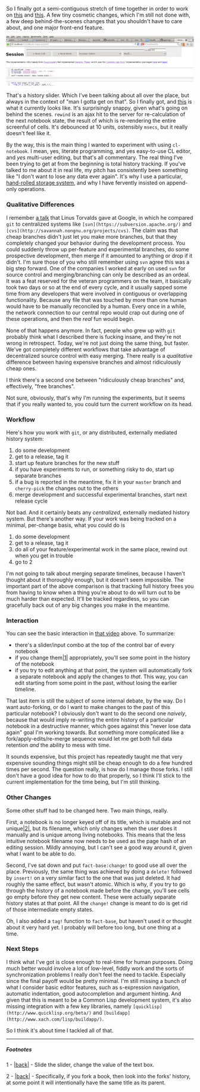So I finally got a semi-contiguous stretch of time together in order to work on [this](https://github.com/Inaimathi/cl-notebook) and [this](https://github.com/Inaimathi/fact-base). A few tiny cosmetic changes, which I'm still not done with, a few deep behind-the-scenes changes that you shouldn't have to care about, and one major front-end feature.

![](/static/img/history-slider.png)

That's a history slider. Which I've been talking about all over the place, but always in the context of "man I gotta get on that". So I finally got, and [this](https://vimeo.com/102799084) is what it currently looks like. It's surprisingly snappy, given what's going on behind the scenes. `rewind` is an ajax hit to the server for re-calculation of the next notebook state, the result of which is re-rendering the entire screenful of cells. It's debounced at 10 units, ostensibly `msecs`, but it really doesn't feel like it.

By the way, this is the main thing I wanted to experiment with using `cl-notebook`. I mean, yes, literate programming, and yes easy-to-use CL editor, and *yes* multi-user editing, but that's all commentary. The real thing I've been trying to get at from the beginning is total history tracking. If you've talked to me about it in real life, my pitch has consistently been something like "I don't want to lose any data ever again". It's why I use a particular, [hand-rolled storage system](https://github.com/Inaimathi/fact-base), and why I have fervently insisted on append-only operations.

### <a name="qualitative-differences" href="#qualitative-differences"></a>Qualitative Differences

I remember [a talk](https://www.youtube.com/watch?v=4XpnKHJAok8) that Linus Torvalds gave at Google, in which he compared `git` to centralized systems like `[svn](https://subversion.apache.org/)` and `[cvs](http://savannah.nongnu.org/projects/cvs)`. The claim was that cheap branches didn't just let you make more branches, but that they completely changed your behavior during the development process. You could suddenly throw up per-feature and experimental branches, do some prospective development, then merge if it amounted to anything or drop if it didn't. I'm sure those of you who still remember using `svn` agree this was a big step forward. One of the companies I worked at early on used `svn` for source control and merging/branching can only be described as an ordeal. It was a feat reserved for the veteran programmers on the team, it basically took two days or so at the end of every cycle, and it usually sapped some time from any developers that were involved in contiguous or overlapping functionality. Because any file that was touched by more than one human would have to be manually reconciled by a human. Every once in a while, the network connection to our central repo would crap out during one of these operations, and then the *real* fun would begin.

None of that happens anymore. In fact, people who grew up with `git` probably think what I described there is fucking insane, and they're not wrong in retrospect. Today, we're not just doing the same thing, but faster. We've got completely different workflows that take advantage of decentralized source control with easy merging. There really is a *qualitative* difference between having expensive branches and almost ridiculously cheap ones.

I think there's a second one between "ridiculously cheap branches" and, effectively, "free branches".

Not sure, obviously, that's why I'm running the experiments, but it seems that if you really wanted to, you could turn the current workflow on its head.

### <a name="workflow" href="#workflow"></a>Workflow

Here's how you work with `git`, or any distributed, externally mediated history system:


1.   do some development
1.   get to a release, tag it
1.   start up feature branches for the new stuff
1.   if you have experiments to run, or something risky to do, start up separate branches
1.   if a bug is reported in the meantime, fix it in your `master` branch and `cherry-pick` the changes out to the others
1.   merge development and successful experimental branches, start next release cycle


Not bad. And it certainly beats any *centralized*, externally mediated history system. But there's another way. If your work was being tracked on a minimal, per-change basis, what you could do is


1.   do some development
1.   get to a release, tag it
1.   do all of your feature/experimental work in the same place, rewind out when you get in trouble
1.   go to 2


I'm not going to talk about merging separate timelines, because I haven't thought about it thoroughly enough, but it doesn't seem impossible. The important part of the above comparison is that tracking full history frees you from having to know when a thing you're about to do will turn out to be much harder than expected. It'll be tracked regardless, so you can gracefully back out of any big changes you make in the meantime.

### <a name="interaction" href="#interaction"></a>Interaction

You can see the basic interaction in [that video](https://vimeo.com/102799084) above. To summarize:


-   there's a slider/input combo at the top of the control bar of every notebook
-   if you change them<a name="note-Thu-Aug-07-115203EDT-2014"></a>[|1|](#foot-Thu-Aug-07-115203EDT-2014) appropriately, you'll see some point in the history of the notebook
-   if you try to edit anything at that point, the system will automatically fork a separate notebook and apply the changes to *that*. This way, you can edit starting from some point in the past, without losing the earlier timeline.


That last item is still the subject of some internal debate, by the way. Do I want auto-forking, or do I want to make changes to the past of this particular notebook? I obviously don't want to do the second one *naively*, because that would imply re-writing the entire history of a particular notebook in a destructive manner, which goes against this "never lose data again" goal I'm working towards. But something more complicated like a fork/apply-edits/re-merge sequence would let me get both full data retention *and* the ability to mess with time.

It sounds expensive, but this project has repeatedly taught me that very expensive sounding things might still be cheap enough to do a few hundred times per second. The question really, is how do I manage those forks. I still don't have a good idea for how to do that properly, so I think I'll stick to the current implementation for the time being, but I'm still thinking.

### <a name="other-changes" href="#other-changes"></a>Other Changes

Some other stuff had to be changed here. Two main things, really.

First, a notebook is no longer keyed off of its title, which is mutable and not unique<a name="note-Thu-Aug-07-115206EDT-2014"></a>[|2|](#foot-Thu-Aug-07-115206EDT-2014), but its filename, which only changes when the user does it manually and is unique among living notebooks. This means that the less intuitive notebook filename now needs to be used as the page hash of an editing session. Mildly annoying, but I can't see a good way around it, given what I want to be able to do.

Second, I've sat down and put `fact-base:change!` to good use all over the place. Previously, the same thing was achieved by doing a `delete!` followed by `insert!` on a very similar fact to the one that was just deleted. It had roughly the same effect, but wasn't atomic. Which is why, if you try to go through the history of a notebook made before the change, you'll see cells go empty before they get new content. These were actually separate history states at that point. All the `change!` change is meant to do is get rid of those intermediate empty states.

Oh, I also added a `tag!` function to `fact-base`, but haven't used it or thought about it very hard yet. I probably will before too long, but one thing at a time.

### <a name="next-steps" href="#next-steps"></a>Next Steps

I think what I've got is close enough to real-time for human purposes. Doing much better would involve a lot of low-level, fiddly work and the sorts of synchronization problems I really don't feel the need to tackle. Especially since the final payoff would be pretty minimal. I'm still missing a bunch of what I consider basic editor features, such as s-expression navigation, automatic indentation, good autocompletion and argument hinting. And given that this is meant to be a Common Lisp development system, it's also missing integration with a few key libraries, namely `[quicklisp](http://www.quicklisp.org/beta/)` and `[buildapp](http://www.xach.com/lisp/buildapp/)`.

So I think it's about time I tackled all of that.

* * *
##### Footnotes

1 - <a name="foot-Thu-Aug-07-115203EDT-2014"></a>[|back|](#note-Thu-Aug-07-115203EDT-2014) - Slide the slider, change the value of the text box.

2 - <a name="foot-Thu-Aug-07-115206EDT-2014"></a>[|back|](#note-Thu-Aug-07-115206EDT-2014) - Specifically, if you fork a book, then look into the forks' history, at some point it will intentionally have the same title as its parent.
